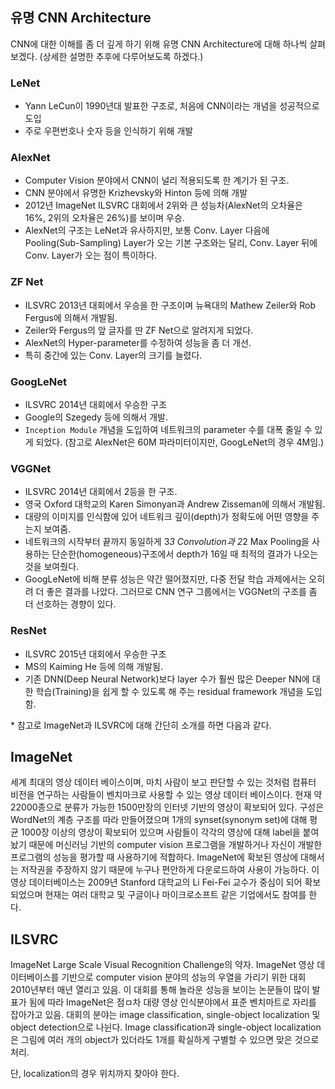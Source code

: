 ## 유명 CNN Architecture
CNN에 대한 이해를 좀 더 깊게 하기 위해 유명 CNN Architecture에 대해 하나씩 살펴보겠다.
(상세한 설명한 추후에 다루어보도록 하겠다.)

### LeNet
- Yann LeCun이 1990년대 발표한 구조로, 처음에 CNN이라는 개념을 성공적으로 도입
- 주로 우편번호나 숫자 등을 인식하기 위해 개발

### AlexNet
- Computer Vision 분야에서 CNN이 널리 적용되도록 한 계기가 된 구조.
- CNN 분야에서 유명한 Krizhevsky와 Hinton 등에 의해 개발
- 2012년 ImageNet ILSVRC 대회에서 2위와 큰 성능차(AlexNet의 오차율은 16%, 2위의 오차율은 26%)를 보이며 우승.
- AlexNet의 구조는 LeNet과 유사하지만, 보통 Conv. Layer 다음에 Pooling(Sub-Sampling) Layer가 오는 기본 구조와는 달리, Conv. Layer 뒤에 Conv. Layer가 오는 점이 특이하다.

### ZF Net
- ILSVRC 2013년 대회에서 우승을 한 구조이며 뉴욕대의 Mathew Zeiler와 Rob Fergus에 의해서 개발됨.
- Zeiler와 Fergus의 앞 글자를 딴 ZF Net으로 알려지게 되었다.
- AlexNet의 Hyper-parameter를 수정하여 성능을 좀 더 개선.
- 특히 중간에 있는 Conv. Layer의 크기를 늘렸다.

### GoogLeNet
- ILSVRC 2014년 대회에서 우승한 구조
- Google의 Szegedy 등에 의해서 개발.
- `Inception Module` 개념을 도입하여 네트워크의 parameter 수를 대폭 줄일 수 있게 되었다.
(참고로 AlexNet은 60M 파라미터이지만, GoogLeNet의 경우 4M임.)

### VGGNet
- ILSVRC 2014년 대회에서 2등을 한 구조.
- 영국 Oxford 대학교의 Karen Simonyan과 Andrew Zisseman에 의해서 개발됨.
- 대량의 이미지를 인식함에 있어 네트워크 깊이(depth)가 정확도에 어떤 영향을 주는지 보여줌.
- 네트워크의 시작부터 끝까지 동일하게 3*3 Convolution과 2*2 Max Pooling을 사용하는 단순한(homogeneous)구조에서 depth가 16일 때 최적의 결과가 나오는 것을 보여줬다.
- GoogLeNet에 비해 분류 성능은 약간 떨어졌지만, 다중 전달 학습 과제에서는 오히려 더 좋은 결과를 나았다.
그러므로 CNN 연구 그룹에서는 VGGNet의 구조를 좀 더 선호하는 경향이 있다.

### ResNet
- ILSVRC 2015년 대회에서 우승한 구조
- MS의 Kaiming He 등에 의해 개발됨.
- 기존 DNN(Deep Neural Network)보다 layer 수가 훨씬 많은 Deeper NN에 대한 학습(Training)을 쉽게 할 수 있도록 해 주는 residual framework 개념을 도입함.

\* 참고로 ImageNet과 ILSVRC에 대해 간단히 소개를 하면 다음과 같다.

## ImageNet
세계 최대의 영상 데이터 베이스이며, 마치 사람이 보고 판단할 수 있는 것처럼 컴퓨터 비전을 연구하는 사람들이 벤치마크로 사용할 수 있는 영상 데이터 베이스이다. 현재 약 22000종으로 분류가 가능한 1500만장의 인터넷 기반의 영상이 확보되어 있다.
구성은 WordNet의 계층 구조를 따라 만들어졌으며 1개의 synset(synonym set)에 대해 평균 1000장 이상의 영상이 확보되어 있으며 사람들이 각각의 영상에 대해 label을 붙여놨기 때문에 머신러닝 기반의 computer vision 프로그램을 개발하거나 자신이 개발한 프로그램의 성능을 평가할 때 사용하기에 적합하다. ImageNet에 확보된 영상에 대해서는 저작권을 주장하지 않기 때문에 누구나 편안하게 다운로드하여 사용이 가능하다.
이 영상 데이터베이스는 2009년 Stanford 대학교의 Li Fei-Fei 교수가 중심이 되어 확보되었으며 현재는 여러 대학교 및 구글이나 마이크로소프트 같은 기업에서도 참여를 한다.

## ILSVRC
ImageNet Large Scale Visual Recognition Challenge의 약자.
ImageNet 영상 데이터베이스를 기반으로 computer vision 분야의 성능의 우열을 가리기 위한 대회
2010년부터 매년 열리고 있음.
이 대회를 통해 놀라운 성능을 보이는 논문들이 많이 발표가 됨에 따라 ImageNet은 점ㅁ차 대량 영상 인식분야에서 표준 벤치마트로 자리를 잡아가고 있음.
대회의 분야는 image classification, single-object localization 및 object detection으로 나뉜다.
Image classification과 single-object localization은 그림에 여러 개의 object가 있더라도 1개를 확실하게 구별할 수 있으면 맞은 것으로 처리.

단, localization의 경우 위치까지 찾아야 한다.
